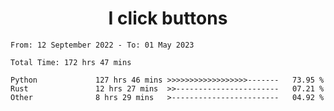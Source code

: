 <h1 align="center">
I click buttons
</h1>

<!--START_SECTION:waka-->

```text
From: 12 September 2022 - To: 01 May 2023

Total Time: 172 hrs 47 mins

Python             127 hrs 46 mins >>>>>>>>>>>>>>>>>>-------   73.95 %
Rust               12 hrs 27 mins  >>-----------------------   07.21 %
Other              8 hrs 29 mins   >------------------------   04.92 %
```

<!--END_SECTION:waka-->
